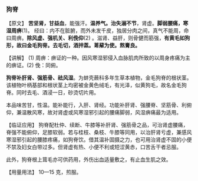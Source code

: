 ### 狗脊

【原文】 **苦坚肾，甘益血**，能强汗。**温养气。治失溺不节**，肾虚。**脚弱腰痛，寒湿周痹**(1)。  经曰：内不在脏腑，而外未发千皮，独居分肉之间，真气不能周，命曰周痹。**除风虚、强机关、利俛仰**(2) 。滋肾、益肝，则骨健而筋强，**有黄毛如狗形，故曰金毛狗脊。去毛切，酒拌蒸。萆薢为使。熬膏良。**

【讲解】 (1) 周痹：痹证的一种。因风寒湿邪侵入血脉肌肉所致的以周身疼痛为主的痹证。(2) 俛：同俯。

  **狗脊补肝肾、强筋骨、祛风湿**。为蚌壳蕨科多年生草本植物，金毛狗脊的根状茎。该植物叶柄基部和根状茎上均密被金黄色绒毛，有光泽，似黄狗毛，故名金毛狗脊。同时去毛、酒浸一日，砂烫切片用。

本品味苦甘，性温。能补能行，入肝、肾经。功能补肝肾、强腰脊、坚筋骨、利俯仰，兼温散风寒，故对肾虚或风寒湿邪引起的腰痛脚弱，风湿痹痛最为适用。

【临证应用】    狗脊配杜仲、续断、牛膝等补肝肾、强筋骨之品，可治肾虚腰痛，脊强不能俯仰，足膝软弱。若与桂枝、桑枝、牛膝等同用，以治肝肾亏虚，兼感风寒湿邪引起的腰膝疼痛，如狗脊饮。借其温补固摄之力，也可用治肾虚不固的小便不禁及妇女白带过多。但肾虚有热、小便不利或短涩黄赤，口苦舌干者忌服。

此外，狗脊根上茸毛亦可供药用，外伤出血适量敷之，有止血生肌之效。

【用量用法】 10—15 克，煎服。
